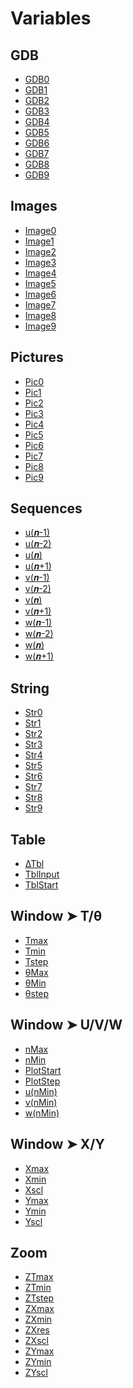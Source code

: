 # Variables


## GDB

 * <a href="../tokens/GDB0.md" title="0x6109">GDB0</a>
 * <a href="../tokens/GDB1.md" title="0x6100">GDB1</a>
 * <a href="../tokens/GDB2.md" title="0x6101">GDB2</a>
 * <a href="../tokens/GDB3.md" title="0x6102">GDB3</a>
 * <a href="../tokens/GDB4.md" title="0x6103">GDB4</a>
 * <a href="../tokens/GDB5.md" title="0x6104">GDB5</a>
 * <a href="../tokens/GDB6.md" title="0x6105">GDB6</a>
 * <a href="../tokens/GDB7.md" title="0x6106">GDB7</a>
 * <a href="../tokens/GDB8.md" title="0x6107">GDB8</a>
 * <a href="../tokens/GDB9.md" title="0x6108">GDB9</a>

## Images

 * <a href="../tokens/Image0.md" title="0xEF59">Image0</a>
 * <a href="../tokens/Image1.md" title="0xEF50">Image1</a>
 * <a href="../tokens/Image2.md" title="0xEF51">Image2</a>
 * <a href="../tokens/Image3.md" title="0xEF52">Image3</a>
 * <a href="../tokens/Image4.md" title="0xEF53">Image4</a>
 * <a href="../tokens/Image5.md" title="0xEF54">Image5</a>
 * <a href="../tokens/Image6.md" title="0xEF55">Image6</a>
 * <a href="../tokens/Image7.md" title="0xEF56">Image7</a>
 * <a href="../tokens/Image8.md" title="0xEF57">Image8</a>
 * <a href="../tokens/Image9.md" title="0xEF58">Image9</a>

## Pictures

 * <a href="../tokens/Pic0.md" title="0x6009">Pic0</a>
 * <a href="../tokens/Pic1.md" title="0x6000">Pic1</a>
 * <a href="../tokens/Pic2.md" title="0x6001">Pic2</a>
 * <a href="../tokens/Pic3.md" title="0x6002">Pic3</a>
 * <a href="../tokens/Pic4.md" title="0x6003">Pic4</a>
 * <a href="../tokens/Pic5.md" title="0x6004">Pic5</a>
 * <a href="../tokens/Pic6.md" title="0x6005">Pic6</a>
 * <a href="../tokens/Pic7.md" title="0x6006">Pic7</a>
 * <a href="../tokens/Pic8.md" title="0x6007">Pic8</a>
 * <a href="../tokens/Pic9.md" title="0x6008">Pic9</a>

## Sequences

 * <a href="../tokens/u(𝒏-1).md" title="0xEF85">u(𝒏-1)</a>
 * <a href="../tokens/u(𝒏-2).md" title="0xEF82">u(𝒏-2)</a>
 * <a href="../tokens/u(𝒏).md" title="0xEF88">u(𝒏)</a>
 * <a href="../tokens/u(𝒏+1).md" title="0xEF8B">u(𝒏+1)</a>
 * <a href="../tokens/v(𝒏-1).md" title="0xEF86">v(𝒏-1)</a>
 * <a href="../tokens/v(𝒏-2).md" title="0xEF83">v(𝒏-2)</a>
 * <a href="../tokens/v(𝒏).md" title="0xEF89">v(𝒏)</a>
 * <a href="../tokens/v(𝒏+1).md" title="0xEF8C">v(𝒏+1)</a>
 * <a href="../tokens/w(𝒏-1).md" title="0xEF87">w(𝒏-1)</a>
 * <a href="../tokens/w(𝒏-2).md" title="0xEF84">w(𝒏-2)</a>
 * <a href="../tokens/w(𝒏).md" title="0xEF8A">w(𝒏)</a>
 * <a href="../tokens/w(𝒏+1).md" title="0xEF8D">w(𝒏+1)</a>

## String

 * <a href="../tokens/Str0.md" title="0xAA09">Str0</a>
 * <a href="../tokens/Str1.md" title="0xAA00">Str1</a>
 * <a href="../tokens/Str2.md" title="0xAA01">Str2</a>
 * <a href="../tokens/Str3.md" title="0xAA02">Str3</a>
 * <a href="../tokens/Str4.md" title="0xAA03">Str4</a>
 * <a href="../tokens/Str5.md" title="0xAA04">Str5</a>
 * <a href="../tokens/Str6.md" title="0xAA05">Str6</a>
 * <a href="../tokens/Str7.md" title="0xAA06">Str7</a>
 * <a href="../tokens/Str8.md" title="0xAA07">Str8</a>
 * <a href="../tokens/Str9.md" title="0xAA08">Str9</a>

## Table

 * <a href="../tokens/∆Tbl.md" title="0x6321">∆Tbl</a>
 * <a href="../tokens/TblInput.md" title="0x632A">TblInput</a>
 * <a href="../tokens/TblStart.md" title="0x631A">TblStart</a>

## Window ➤ T/θ

 * <a href="../tokens/Tmax.md" title="0x630F">Tmax</a>
 * <a href="../tokens/Tmin.md" title="0x630E">Tmin</a>
 * <a href="../tokens/Tstep.md" title="0x6322">Tstep</a>
 * <a href="../tokens/θMax.md" title="0x6311">θMax</a>
 * <a href="../tokens/θMin.md" title="0x6310">θMin</a>
 * <a href="../tokens/θstep.md" title="0x6323">θstep</a>

## Window ➤ U/V/W

 * <a href="../tokens/nMax.md" title="0x631D">nMax</a>
 * <a href="../tokens/nMin.md" title="0x631F">nMin</a>
 * <a href="../tokens/PlotStart.md" title="0x631B">PlotStart</a>
 * <a href="../tokens/PlotStep.md" title="0x6334">PlotStep</a>
 * <a href="../tokens/u(nMin).md" title="0x6304">u(nMin)</a>
 * <a href="../tokens/v(nMin).md" title="0x6305">v(nMin)</a>
 * <a href="../tokens/w(nMin).md" title="0x6332">w(nMin)</a>

## Window ➤ X/Y

 * <a href="../tokens/Xmax.md" title="0x630B">Xmax</a>
 * <a href="../tokens/Xmin.md" title="0x630A">Xmin</a>
 * <a href="../tokens/Xscl.md" title="0x6302">Xscl</a>
 * <a href="../tokens/Ymax.md" title="0x630D">Ymax</a>
 * <a href="../tokens/Ymin.md" title="0x630C">Ymin</a>
 * <a href="../tokens/Yscl.md" title="0x6303">Yscl</a>

## Zoom

 * <a href="../tokens/ZTmax.md" title="0x6319">ZTmax</a>
 * <a href="../tokens/ZTmin.md" title="0x6318">ZTmin</a>
 * <a href="../tokens/ZTstep.md" title="0x6324">ZTstep</a>
 * <a href="../tokens/ZXmax.md" title="0x6313">ZXmax</a>
 * <a href="../tokens/ZXmin.md" title="0x6312">ZXmin</a>
 * <a href="../tokens/ZXres.md" title="0x6337">ZXres</a>
 * <a href="../tokens/ZXscl.md" title="0x6300">ZXscl</a>
 * <a href="../tokens/ZYmax.md" title="0x6315">ZYmax</a>
 * <a href="../tokens/ZYmin.md" title="0x6314">ZYmin</a>
 * <a href="../tokens/ZYscl.md" title="0x6301">ZYscl</a>

